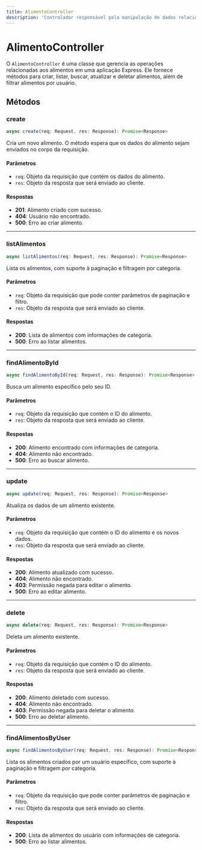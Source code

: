 ```yaml
---
title: AlimentoController
description: 'Controlador responsável pela manipulação de dados relacionados a alimentos, incluindo criação, listagem, atualização e exclusão.'
---
```


# AlimentoController

O `AlimentoController` é uma classe que gerencia as operações relacionadas aos alimentos em uma aplicação Express. Ele fornece métodos para criar, listar, buscar, atualizar e deletar alimentos, além de filtrar alimentos por usuário.

## Métodos

### create

```typescript
async create(req: Request, res: Response): Promise<Response>
```

Cria um novo alimento. O método espera que os dados do alimento sejam enviados no corpo da requisição.

#### Parâmetros

- `req`: Objeto da requisição que contém os dados do alimento.
- `res`: Objeto da resposta que será enviado ao cliente.

#### Respostas

- **201**: Alimento criado com sucesso.
- **404**: Usuário não encontrado.
- **500**: Erro ao criar alimento.

---

### listAlimentos

```typescript
async listAlimentos(req: Request, res: Response): Promise<Response>
```

Lista os alimentos, com suporte à paginação e filtragem por categoria.

#### Parâmetros

- `req`: Objeto da requisição que pode conter parâmetros de paginação e filtro.
- `res`: Objeto da resposta que será enviado ao cliente.

#### Respostas

- **200**: Lista de alimentos com informações de categoria.
- **500**: Erro ao listar alimentos.

---

### findAlimentoById

```typescript
async findAlimentoById(req: Request, res: Response): Promise<Response>
```

Busca um alimento específico pelo seu ID.

#### Parâmetros

- `req`: Objeto da requisição que contém o ID do alimento.
- `res`: Objeto da resposta que será enviado ao cliente.

#### Respostas

- **200**: Alimento encontrado com informações de categoria.
- **404**: Alimento não encontrado.
- **500**: Erro ao buscar alimento.

---

### update

```typescript
async update(req: Request, res: Response): Promise<Response>
```

Atualiza os dados de um alimento existente.

#### Parâmetros

- `req`: Objeto da requisição que contém o ID do alimento e os novos dados.
- `res`: Objeto da resposta que será enviado ao cliente.

#### Respostas

- **200**: Alimento atualizado com sucesso.
- **404**: Alimento não encontrado.
- **403**: Permissão negada para editar o alimento.
- **500**: Erro ao editar alimento.

---

### delete

```typescript
async delete(req: Request, res: Response): Promise<Response>
```

Deleta um alimento existente.

#### Parâmetros

- `req`: Objeto da requisição que contém o ID do alimento.
- `res`: Objeto da resposta que será enviado ao cliente.

#### Respostas

- **200**: Alimento deletado com sucesso.
- **404**: Alimento não encontrado.
- **403**: Permissão negada para deletar o alimento.
- **500**: Erro ao deletar alimento.

---

### findAlimentosByUser

```typescript
async findAlimentosByUser(req: Request, res: Response): Promise<Response>
```

Lista os alimentos criados por um usuário específico, com suporte à paginação e filtragem por categoria.

#### Parâmetros

- `req`: Objeto da requisição que pode conter parâmetros de paginação e filtro.
- `res`: Objeto da resposta que será enviado ao cliente.

#### Respostas

- **200**: Lista de alimentos do usuário com informações de categoria.
- **500**: Erro ao listar alimentos.